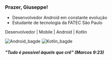 ### Prazer, Giuseppe!

- Desenvolvedor Android em constante evolução
- Estudante de tecnologia da FATEC São Paulo

Desenvolvedor | Mobile | Android | Kotlin

![Android_bagde](https://img.shields.io/badge/Android-3DDC84?style=for-the-badge&logo=android&logoColor=white) ![Kotlin_bagde](https://img.shields.io/badge/Kotlin-0095D5?&style=for-the-badge&logo=kotlin&logoColor=white)

#### *"Tudo é possível àquele que crê" (Marcos 9:23)*
